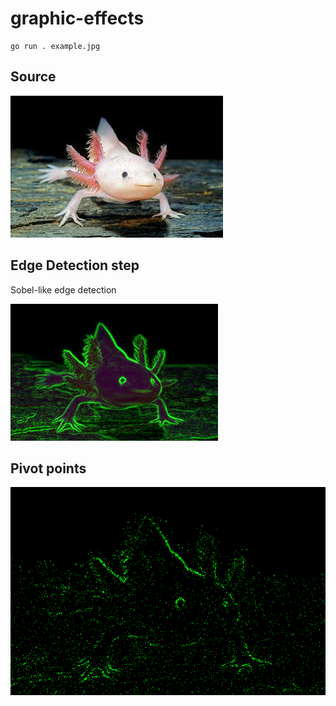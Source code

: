 # graphic-effects

```
go run . example.jpg
```

## Source

![Source](example.jpg)

## Edge Detection step

Sobel-like edge detection

![Sobel like edge detection](outimage-a-sobel.png)

## Pivot points

![Points](outimage-b-random.png)
